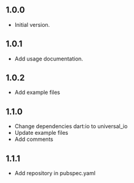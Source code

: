 ## 1.0.0
- Initial version.
## 1.0.1
- Add usage documentation.
## 1.0.2
- Add example files
## 1.1.0
- Change dependencies dart:io to universal_io
- Update example files
- Add comments

## 1.1.1
- Add repository in pubspec.yaml
